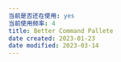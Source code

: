```yaml
---
当前是否还在使用: yes
当前使用频率: 4
title: Better Command Pallete
date created: 2023-01-23
date modified: 2023-03-14
---
```

